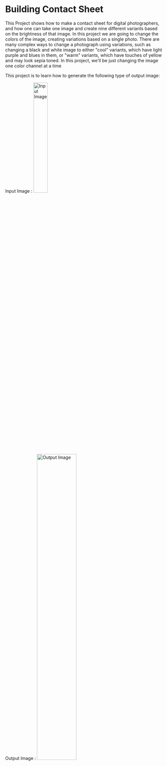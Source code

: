# Building Contact Sheet
This Project shows how to make a contact sheet for digital photographers, and how one can take one image and create nine different variants based on the brightness of that image. In this project we are going to change the colors of the image, creating variations based on a single photo. There are many complex ways to change a photograph using variations, such as changing a black and white image to either "cool" variants, which have light purple and blues in them, or "warm" variants, which have touches of yellow and may look sepia toned. In this project, we'll be just changing the image one color channel at a time

This project is to learn how to generate the following type of output image:

Input Image :
<img src="https://github.com/sidsinghrajput/ContactSheetMaker/blob/master/DP4.gif" alt="Input Image" width="30%">




Output Image :
<img src="https://github.com/sidsinghrajput/ContactSheetMaker/blob/master/FilterDP4.gif" alt="Output Image" width="50%">
